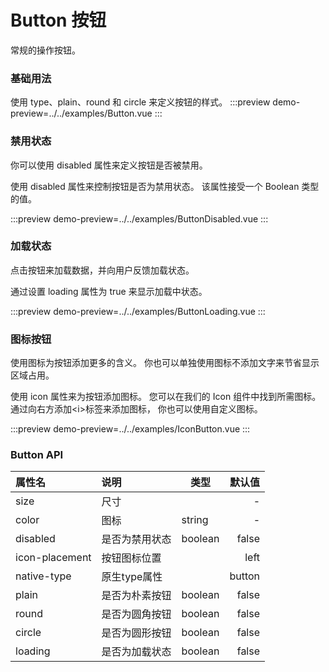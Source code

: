 # Button 按钮

常规的操作按钮。

### 基础用法

使用 type、plain、round 和 circle 来定义按钮的样式。
:::preview
demo-preview=../../examples/Button.vue
:::

### 禁用状态

你可以使用 disabled 属性来定义按钮是否被禁用。

使用 disabled 属性来控制按钮是否为禁用状态。 该属性接受一个 Boolean 类型的值。

:::preview
demo-preview=../../examples/ButtonDisabled.vue
:::

### 加载状态

点击按钮来加载数据，并向用户反馈加载状态。

通过设置 loading 属性为 true 来显示加载中状态。

:::preview
demo-preview=../../examples/ButtonLoading.vue
:::

### 图标按钮

使用图标为按钮添加更多的含义。 你也可以单独使用图标不添加文字来节省显示区域占用。

使用 icon 属性来为按钮添加图标。 您可以在我们的 Icon 组件中找到所需图标。 通过向右方添加\<i\>标签来添加图标， 你也可以使用自定义图标。

:::preview
demo-preview=../../examples/IconButton.vue
:::

### Button API

| 属性名            | 说明       | 类型                                                                  |    默认值 
:---------------|:---------|---------------------------------------------------------------------|-------:
| size           | 尺寸       | <lm-popper text="enum" popper="`'large' \| 'default' \| 'small'`"/> |      - |
| color          | 图标       | string                                                              |      - |
| disabled       | 是否为禁用状态  | boolean                                                             |  false |
| icon-placement | 按钮图标位置   | <lm-popper text="enum" popper="`'left' \| 'right'`"/>               |   left |
| native-type    | 原生type属性 | <lm-popper text="enum" popper="`'button' \| 'submit' \| 'reset'`"/> | button |
| plain          | 是否为朴素按钮  | boolean                                                             |  false |
| round          | 是否为圆角按钮  | boolean                                                             |  false |
| circle         | 是否为圆形按钮  | boolean                                                             |  false |
| loading        | 是否为加载状态  | boolean                                                             |  false |